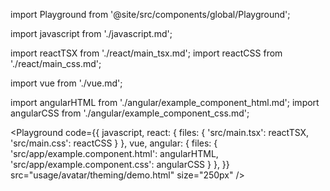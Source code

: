 import Playground from '@site/src/components/global/Playground';

import javascript from './javascript.md';

import reactTSX from './react/main_tsx.md';
import reactCSS from './react/main_css.md';

import vue from './vue.md';

import angularHTML from './angular/example_component_html.md';
import angularCSS from './angular/example_component_css.md';

<Playground
  code={{
    javascript,
    react: {
      files: {
        'src/main.tsx': reactTSX,
        'src/main.css': reactCSS
      }
    },
    vue,
    angular: {
      files: {
        'src/app/example.component.html': angularHTML,
        'src/app/example.component.css': angularCSS
      }
    },
  }}
  src="usage/avatar/theming/demo.html"
  size="250px"
/>
